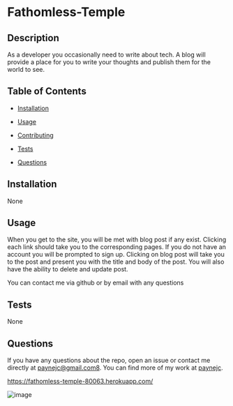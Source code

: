 # Fathomless-Temple

## Description

As a developer you occasionally need to write about tech. A blog will provide a place for you to write your thoughts and publish them for the world to see. 


## Table of Contents 
* [Installation](#installation)
* [Usage](#usage)

* [Contributing](#contributing)
* [Tests](#tests)
* [Questions](#questions)


## Installation
None
## Usage
When you get to the site, you will be met with blog post if any exist. Clicking each link should take you to the corresponding pages. If you do not have an account you will be prompted to sign up. Clicking on blog post will take you to the post and present you with the title and body of the post. You will also have the ability to delete and update post. 

You can contact me via github or by email with any questions
## Tests
None
## Questions
If you have any questions about the repo, open an issue or contact me directly at paynejc@gmail.com8. You can find more of my work at [paynejc](https://github.com/paynejc/).

https://fathomless-temple-80063.herokuapp.com/

![image](https://user-images.githubusercontent.com/8907347/168414970-177ca30a-eb89-4b8a-b621-046c2811de3b.png)
